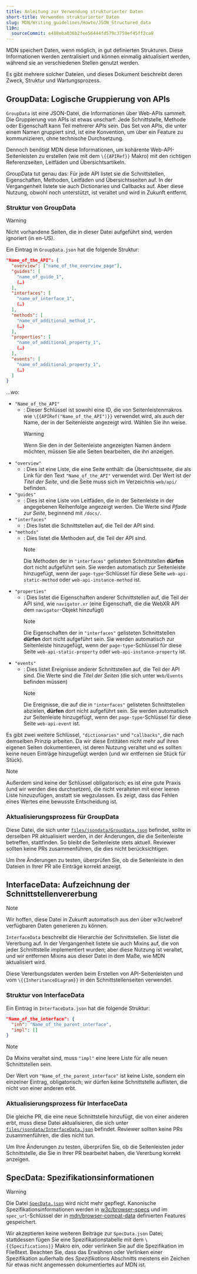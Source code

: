```yaml
---
title: Anleitung zur Verwendung strukturierter Daten
short-title: Verwenden strukturierter Daten
slug: MDN/Writing_guidelines/Howto/JSON_Structured_data
l10n:
  sourceCommit: e488eba036b2fee56444fd579c3759ef45ff2ca8
---
```


MDN speichert Daten, wenn möglich, in gut definierten Strukturen. Diese Informationen werden zentralisiert und können einmalig aktualisiert werden, während sie an verschiedenen Stellen genutzt werden.

Es gibt mehrere solcher Dateien, und dieses Dokument beschreibt deren Zweck, Struktur und Wartungsprozess.

## GroupData: Logische Gruppierung von APIs

`GroupData` ist eine JSON-Datei, die Informationen über Web-APIs sammelt. Die Gruppierung von APIs ist etwas unscharf: Jede Schnittstelle, Methode oder Eigenschaft kann Teil mehrerer APIs sein. Das Set von APIs, die unter einem Namen gruppiert sind, ist eine Konvention, um über ein Feature zu kommunizieren, ohne technische Durchsetzung.

Dennoch benötigt MDN diese Informationen, um kohärente Web-API-Seitenleisten zu erstellen (wie mit dem `\{{APIRef}}` Makro) mit den richtigen Referenzseiten, Leitfäden und Übersichtsartikeln.

GroupData tut genau das: Für jede API listet sie die Schnittstellen, Eigenschaften, Methoden, Leitfäden und Übersichtsseiten auf. In der Vergangenheit listete sie auch Dictionaries und Callbacks auf. Aber diese Nutzung, obwohl noch unterstützt, ist veraltet und wird in Zukunft entfernt.

### Struktur von GroupData

> [!WARNING]
> Nicht vorhandene Seiten, die in dieser Datei aufgeführt sind, werden ignoriert (in en-US).

Ein Eintrag in `GroupData.json` hat die folgende Struktur:

```json
"Name_of_the_API": {
  "overview": ["name_of_the_overview_page"],
  "guides": [
    "name_of_guide_1",
    (…)
  ],
  "interfaces": [
    "name_of_interface_1",
    (…)
  ],
  "methods": [
    "name_of_additional_method_1",
    (…)
  ],
  "properties": [
    "name_of_additional_property_1",
    (…)
  ],
  "events": [
    "name_of_additional_property_1",
    (…)
  ]
}
```

…wo:

- `"Name_of_the_API"`
  - : Dieser Schlüssel ist sowohl eine ID, die von Seitenleistenmakros wie `\{{APIRef("Name_of_the_API")}}` verwendet wird, als auch der Name, der in der Seitenleiste angezeigt wird. Wählen Sie ihn weise.
    > [!WARNING]
    > Wenn Sie den in der Seitenleiste angezeigten Namen ändern möchten, müssen Sie alle Seiten bearbeiten, die ihn anzeigen.
- `"overview"`
  - : Dies ist eine Liste, die eine Seite enthält: die Übersichtsseite, die als Link für den Text `"Name_of_the_API"` verwendet wird. Der Wert ist der _Titel der Seite_, und die Seite muss sich im Verzeichnis `web/api/` befinden.
- `"guides"`
  - : Dies ist eine Liste von Leitfäden, die in der Seitenleiste in der angegebenen Reihenfolge angezeigt werden. Die Werte sind _Pfade zur Seite_, beginnend mit `/docs/`.
- `"interfaces"`
  - : Dies listet die Schnittstellen auf, die Teil der API sind.
- `"methods"`
  - : Dies listet die Methoden auf, die Teil der API sind.
    > [!NOTE]
    > Die Methoden der in `"interfaces"` gelisteten Schnittstellen **dürfen** dort nicht aufgeführt sein. Sie werden automatisch zur Seitenleiste hinzugefügt, wenn der `page-type`-Schlüssel für diese Seite `web-api-static-method` oder `web-api-instance-method` ist.
- `"properties"`
  - : Dies listet die Eigenschaften anderer Schnittstellen auf, die Teil der API sind, wie `navigator.xr` (eine Eigenschaft, die die WebXR API dem `navigator`-Objekt hinzufügt)
    > [!NOTE]
    > Die Eigenschaften der in `"interfaces"` gelisteten Schnittstellen **dürfen** dort nicht aufgeführt sein. Sie werden automatisch zur Seitenleiste hinzugefügt, wenn der `page-type`-Schlüssel für diese Seite `web-api-static-property` oder `web-api-instance-property` ist.
- `"events"`
  - : Dies listet Ereignisse anderer Schnittstellen auf, die Teil der API sind. Die Werte sind die _Titel der Seiten_ (die sich unter `Web/Events` befinden müssen)
    > [!NOTE]
    > Die Ereignisse, die auf die in `"interfaces"` gelisteten Schnittstellen abzielen, **dürfen** dort nicht aufgeführt sein. Sie werden automatisch zur Seitenleiste hinzugefügt, wenn der `page-type`-Schlüssel für diese Seite `web-api-event` ist.

Es gibt zwei weitere Schlüssel, `"dictionaries"` und `"callbacks"`, die nach demselben Prinzip arbeiten. Da wir diese Entitäten nicht mehr auf ihren eigenen Seiten dokumentieren, ist deren Nutzung veraltet und es sollten keine neuen Einträge hinzugefügt werden (und wir entfernen sie Stück für Stück).

> [!NOTE]
> Außerdem sind keine der Schlüssel obligatorisch; es ist eine gute Praxis (und wir werden dies durchsetzen), die nicht veralteten mit einer leeren Liste hinzuzufügen, anstatt sie wegzulassen. Es zeigt, dass das Fehlen eines Wertes eine bewusste Entscheidung ist.

### Aktualisierungsprozess für GroupData

Diese Datei, die sich unter [`files/jsondata/GroupData.json`](https://github.com/mdn/content/blob/main/files/jsondata/GroupData.json) befindet, sollte in derselben PR aktualisiert werden, in der Änderungen, die die Seitenleiste betreffen, stattfinden. So bleibt die Seitenleiste stets aktuell. Reviewer sollten keine PRs zusammenführen, die dies nicht berücksichtigen.

Um Ihre Änderungen zu testen, überprüfen Sie, ob die Seitenleiste in den Dateien in Ihrer PR alle Einträge korrekt anzeigt.

## InterfaceData: Aufzeichnung der Schnittstellenvererbung

> [!NOTE]
> Wir hoffen, diese Datei in Zukunft automatisch aus den über w3c/webref verfügbaren Daten generieren zu können.

`InterfaceData` beschreibt die Hierarchie der Schnittstellen. Sie listet die Vererbung auf. In der Vergangenheit listete sie auch Mixins auf, die von jeder Schnittstelle implementiert wurden; aber diese Nutzung ist veraltet, und wir entfernen Mixins aus dieser Datei in dem Maße, wie MDN aktualisiert wird.

Diese Vererbungsdaten werden beim Erstellen von API-Seitenleisten und vom `\{{InheritanceDiagram}}` in den Schnittstellenseiten verwendet.

### Struktur von InterfaceData

Ein Eintrag in `InterfaceData.json` hat die folgende Struktur:

```json
"Name_of_the_interface": {
  "inh": "Name_of_the_parent_interface",
  "impl": []
}
```

> [!NOTE]
> Da Mixins veraltet sind, muss `"impl"` eine leere Liste für alle neuen Schnittstellen sein.

Der Wert von `"Name_of_the_parent_interface"` ist keine Liste, sondern ein einzelner Eintrag, obligatorisch; wir dürfen keine Schnittstelle auflisten, die nicht von einer anderen erbt.

### Aktualisierungsprozess für InterfaceData

Die gleiche PR, die eine neue Schnittstelle hinzufügt, die von einer anderen erbt, muss diese Datei aktualisieren, die sich unter [`files/jsondata/InterfaceData.json`](https://github.com/mdn/content/blob/main/files/jsondata/InterfaceData.json) befindet. Reviewer sollten keine PRs zusammenführen, die dies nicht tun.

Um Ihre Änderungen zu testen, überprüfen Sie, ob die Seitenleisten jeder Schnittstelle, die Sie in Ihrer PR bearbeitet haben, die Vererbung korrekt anzeigen.

## SpecData: Spezifikationsinformationen

> [!WARNING]
> Die Datei [`SpecData.json`](https://github.com/mdn/content/blob/main/files/jsondata/SpecData.json) wird nicht mehr gepflegt.
> Kanonische Spezifikationsinformationen werden in [w3c/browser-specs](https://github.com/w3c/browser-specs) und im `spec_url`-Schlüssel der in [mdn/browser-compat-data](https://github.com/mdn/browser-compat-data) definierten Features gespeichert.

Wir akzeptieren keine weiteren Beiträge zur `SpecData.json` Datei; stattdessen fügen Sie eine Spezifikationstabelle mit dem `\{{Specifications}}` Makro ein, oder verlinken Sie auf die Spezifikation im Fließtext.
Beachten Sie, dass das Erwähnen oder Verlinken einer Spezifikation außerhalb des _Spezifikations_ Abschnitts meistens ein Zeichen für etwas nicht angemessen dokumentiertes auf MDN ist.
